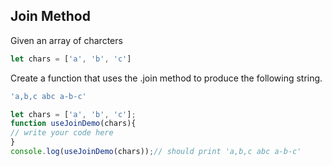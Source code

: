 ## Join Method

Given an array of charcters
```js
let chars = ['a', 'b', 'c']
```
Create a function that uses the .join method to produce the following string.
```js
'a,b,c abc a-b-c'
```

```js
let chars = ['a', 'b', 'c'];
function useJoinDemo(chars){
// write your code here
}
console.log(useJoinDemo(chars));// should print 'a,b,c abc a-b-c'
```
